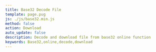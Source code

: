 ```yaml
---
title: Base32 Decode File
template: page.pug
js: ./js/base32.min.js
method: false
action: Download
auto_update: false
description: Decode and download file from base32 online function
keywords: Base32,online,decode,download
---
```

<script src="./js/base64.min.js"></script>
<script>
$(document).ready(function() {
  var download = $('<a class="btn btn-default" download="base32"/>').text('Download');
  download.click(function() {
    var base32Str = $('#input').val();
    var bytes = base32.decode.asBytes(base32Str);
    var base64Str = base64.encode(bytes);
    download.attr('href', 'data:application/octet-stream;base64,' + base64Str);
  });
  $('#execute').replaceWith(download);
  $('.output').remove();
});
</script>
